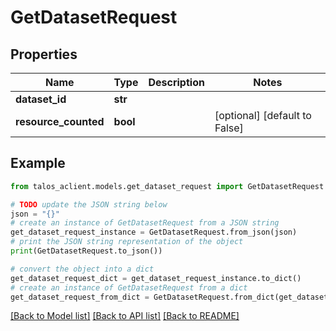# GetDatasetRequest


## Properties

Name | Type | Description | Notes
------------ | ------------- | ------------- | -------------
**dataset_id** | **str** |  | 
**resource_counted** | **bool** |  | [optional] [default to False]

## Example

```python
from talos_aclient.models.get_dataset_request import GetDatasetRequest

# TODO update the JSON string below
json = "{}"
# create an instance of GetDatasetRequest from a JSON string
get_dataset_request_instance = GetDatasetRequest.from_json(json)
# print the JSON string representation of the object
print(GetDatasetRequest.to_json())

# convert the object into a dict
get_dataset_request_dict = get_dataset_request_instance.to_dict()
# create an instance of GetDatasetRequest from a dict
get_dataset_request_from_dict = GetDatasetRequest.from_dict(get_dataset_request_dict)
```
[[Back to Model list]](../README.md#documentation-for-models) [[Back to API list]](../README.md#documentation-for-api-endpoints) [[Back to README]](../README.md)


